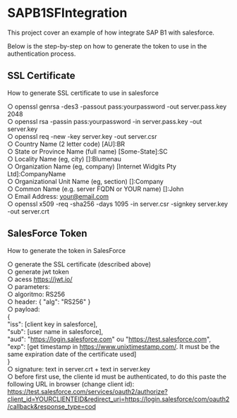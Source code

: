 # SAPB1SFIntegration

This project cover an example of how integrate SAP B1 with salesforce.  

Below is the step-by-step on how to generate the token to use in the authentication process.  

## SSL Certificate    
How to generate SSL certificate to use in salesforce  

○ openssl genrsa -des3 -passout pass:yourpassword -out server.pass.key 2048  
○ openssl rsa -passin pass:yourpassword -in server.pass.key -out server.key  
○ openssl req -new -key server.key -out server.csr  
○ Country Name (2 letter code) [AU]:BR  
○ State or Province Name (full name) [Some-State]:SC  
○ Locality Name (eg, city) []:Blumenau  
○ Organization Name (eg, company) [Internet Widgits Pty Ltd]:CompanyName  
○ Organizational Unit Name (eg, section) []:Company  
○ Common Name (e.g. server FQDN or YOUR name) []:John  
○ Email Address: your@email.com  
○ openssl x509 -req -sha256 -days 1095 -in server.csr -signkey server.key -out server.crt  


## SalesForce Token  
How to generate the token in SalesForce  

○ generate the SSL certificate (described above)  
○ generate jwt token  
○ acess https://jwt.io/  
○ parameters:  
    ○ algoritmo: RS256  
    ○ header: { "alg": "RS256" }  
    ○ payload:   
        {  
          "iss": [client key in salesforce],  
          "sub": [user name in salesforce],  
          "aud": "https://login.salesforce.com" ou "https://test.salesforce.com",  
          "exp": [get timestamp in https://www.unixtimestamp.com/. It must be the same expiration date of the certificate used]  
        }  
        ○ signature: text in server.crt + text in server.key  
        ○ before first use, the cliente id must be authenticated, to do this paste the following URL in browser (change client id): https://test.salesforce.com/services/oauth2/authorize?client_id=YOURCLIENTEID&redirect_uri=https://login.salesforce/com/oauth2/callback&response_type=cod  
